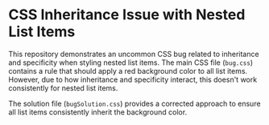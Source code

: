 # CSS Inheritance Issue with Nested List Items

This repository demonstrates an uncommon CSS bug related to inheritance and specificity when styling nested list items.  The main CSS file (`bug.css`) contains a rule that should apply a red background color to all list items. However, due to how inheritance and specificity interact, this doesn't work consistently for nested list items.

The solution file (`bugSolution.css`) provides a corrected approach to ensure all list items consistently inherit the background color.